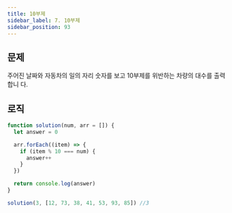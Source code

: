 ```yaml
---
title: 10부제
sidebar_label: 7. 10부제
sidebar_position: 93
---
```


## 문제 
주어진 날짜와 자동차의 일의 자리 숫자를 보고 10부제를 위반하는 차량의 대수를 출력합니 다.

## 로직

```js
function solution(num, arr = []) {
  let answer = 0

  arr.forEach((item) => {
    if (item % 10 === num) {
      answer++
    }
  })

  return console.log(answer)
}

solution(3, [12, 73, 38, 41, 53, 93, 85]) //3 

```




